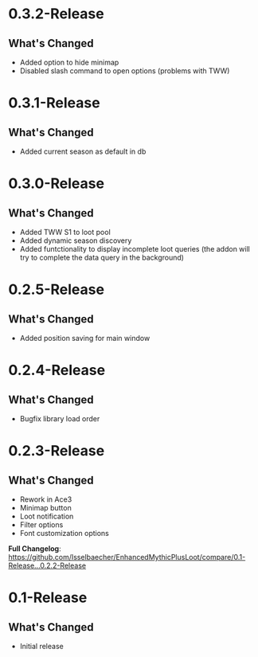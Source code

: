 # 0.3.2-Release
## What's Changed
* Added option to hide minimap
* Disabled slash command to open options (problems with TWW)

# 0.3.1-Release
## What's Changed
* Added current season as default in db

# 0.3.0-Release
## What's Changed
* Added TWW S1 to loot pool
* Added dynamic season discovery
* Added funtctionality to display incomplete loot queries (the addon will try to complete the data query in the background)

# 0.2.5-Release
## What's Changed
* Added position saving for main window

# 0.2.4-Release
## What's Changed
* Bugfix library load order

# 0.2.3-Release
## What's Changed
* Rework in Ace3
* Minimap button
* Loot notification
* Filter options
* Font customization options 

**Full Changelog**: https://github.com/Isselbaecher/EnhancedMythicPlusLoot/compare/0.1-Release...0.2.2-Release

# 0.1-Release
## What's Changed
* Initial release